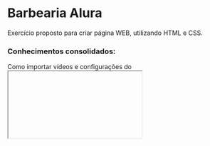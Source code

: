 # Barbearia Alura
Exercício proposto para criar página WEB, utilizando HTML e CSS.



### Conhecimentos consolidados:
Como importar vídeos e configurações do <iframe>;<br>
Como importar um mapa do GoogleMaps e suas configurações;<br>
Criação de formulário  exigindo o uso da tag placeholder;
 
